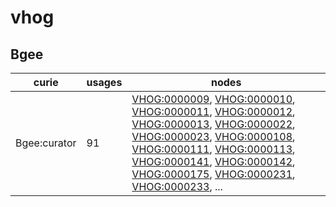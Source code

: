 # vhog

## Bgee

| curie        |   usages | nodes                                                                                                                                                                                                                                                                                                                                                                                                                                                                                                                                                                                                                                                                                                                                                                                                                          |
|--------------|----------|--------------------------------------------------------------------------------------------------------------------------------------------------------------------------------------------------------------------------------------------------------------------------------------------------------------------------------------------------------------------------------------------------------------------------------------------------------------------------------------------------------------------------------------------------------------------------------------------------------------------------------------------------------------------------------------------------------------------------------------------------------------------------------------------------------------------------------|
| Bgee:curator |       91 | [VHOG:0000009](https://bioregistry.io/VHOG:0000009), [VHOG:0000010](https://bioregistry.io/VHOG:0000010), [VHOG:0000011](https://bioregistry.io/VHOG:0000011), [VHOG:0000012](https://bioregistry.io/VHOG:0000012), [VHOG:0000013](https://bioregistry.io/VHOG:0000013), [VHOG:0000022](https://bioregistry.io/VHOG:0000022), [VHOG:0000023](https://bioregistry.io/VHOG:0000023), [VHOG:0000108](https://bioregistry.io/VHOG:0000108), [VHOG:0000111](https://bioregistry.io/VHOG:0000111), [VHOG:0000113](https://bioregistry.io/VHOG:0000113), [VHOG:0000141](https://bioregistry.io/VHOG:0000141), [VHOG:0000142](https://bioregistry.io/VHOG:0000142), [VHOG:0000175](https://bioregistry.io/VHOG:0000175), [VHOG:0000231](https://bioregistry.io/VHOG:0000231), [VHOG:0000233](https://bioregistry.io/VHOG:0000233), ... |

